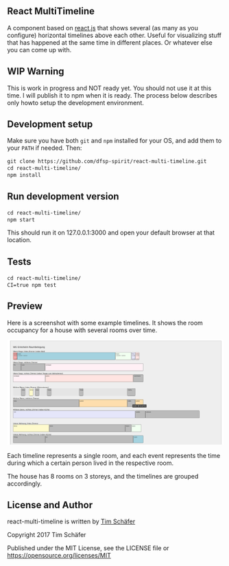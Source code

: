 ## React MultiTimeline

A component based on [react.js](https://reactjs.org/) that shows several (as many as you configure) horizontal timelines above each other. Useful for visualizing stuff that has happened at the same time in different places. Or whatever else you can come up with.


## WIP Warning

This is work in progress and NOT ready yet. You should not use it at this time. I will publish it to npm when it is ready. The process below describes only howto setup the development environment.

## Development setup

Make sure you have both `git` and `npm` installed for your OS, and add them to your `PATH` if needed. Then:

    git clone https://github.com/dfsp-spirit/react-multi-timeline.git
    cd react-multi-timeline/
    npm install

## Run development version

    cd react-multi-timeline/
    npm start
	
This should run it on 127.0.0.1:3000 and open your default browser at that location.


## Tests

    cd react-multi-timeline/
    CI=true npm test
    
## Preview

Here is a screenshot with some example timelines. It shows the room occupancy for a house with several rooms over time.

![react-multi-timeline-example](./react-multi-timeline-example.jpg?raw=true "React Multi Timeline example")

Each timeline represents a single room, and each event represents the time during which a certain person lived in the respective room.

The house has 8 rooms on 3 storeys, and the timelines are grouped accordingly.
	
	
## License and Author

react-multi-timeline is written by [Tim Schäfer](http://rcmd.org/ts/)

Copyright 2017 Tim Schäfer

Published under the MIT License, see the LICENSE file or https://opensource.org/licenses/MIT
